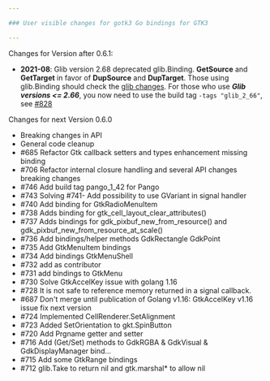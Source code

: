 ```yaml
---

### User visible changes for gotk3 Go bindings for GTK3

---
```


Changes for Version after 0.6.1:

* **2021-08**: Glib version 2.68 deprecated glib.Binding. **GetSource** and **GetTarget** in favor of **DupSource** and **DupTarget**. Those using glib.Binding should check the [glib changes](https://gitlab.gnome.org/GNOME/glib/-/tags/2.67.1). For those who use **_Glib versions <= 2.66_**, you now need to use the build tag `-tags "glib_2_66"`, see [#828](https://github.com/zkliuchaojie/gotk3/pull/828)



Changes for next Version 0.6.0

- Breaking changes in API
- General code cleanup 
- #685 Refactor Gtk callback setters and types enhancement missing binding
- #706 Refactor internal closure handling and several API changes breaking changes
- #746 Add build tag pango_1_42 for Pango
- #743 Solving #741- Add possibility to use GVariant in signal handler
- #740 Add binding for GtkRadioMenuItem
- #738 Adds binding for gtk_cell_layout_clear_attributes()
- #737 Adds bindings for gdk_pixbuf_new_from_resource() and gdk_pixbuf_new_from_resource_at_scale()
- #736 Add bindings/helper methods GdkRectangle GdkPoint
- #735 Add GtkMenuItem bindings
- #734 Add bindings GtkMenuShell
- #732 add as contributor
- #731 add bindings to GtkMenu
- #730 Solve GtkAccelKey issue with golang 1.16
- #728 It is not safe to reference memory returned in a signal callback.
- #687 Don't merge until publication of Golang v1.16: GtkAccelKey v1.16 issue fix next version
- #724 Implemented CellRenderer.SetAlignment
- #723 Added SetOrientation to gkt.SpinButton
- #720 Add Prgname getter and setter
- #716 Add (Get/Set) methods to GdkRGBA & GdkVisual & GdkDisplayManager bind…
- #715 Add some GtkRange bindings
- #712 glib.Take to return nil and gtk.marshal* to allow nil
